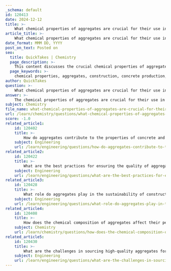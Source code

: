 ```yaml
---
_schema: default
id: 120413
date: 2024-12-12
title: >-
    What chemical properties of aggregates are crucial for their use in construction?
article_title: >-
    What chemical properties of aggregates are crucial for their use in construction?
date_format: MMM DD, YYYY
post_on_text: Posted on
seo:
  title: QuickTakes | Chemistry
  page_description: >-
    This content discusses the crucial chemical properties of aggregates that affect their use in construction, especially in concrete production, including mineral composition, deleterious substances, reactivity, water absorption, and density.
  page_keywords: >-
    chemical properties, aggregates, construction, concrete production, mineralogical composition, deleterious substances, alkali-aggregate reactivity, water absorption, specific gravity, bulk density
author: QuickTakes
question: >-
    What chemical properties of aggregates are crucial for their use in construction?
answer: >-
    The chemical properties of aggregates are crucial for their use in construction, particularly in concrete production. Here are some key aspects to consider:\n\n1. **Mineralogical Composition**: The mineral composition of aggregates significantly influences the performance of concrete. Aggregates are typically composed of materials such as sand, gravel, crushed stone, and other minerals. The specific minerals present can affect the strength, durability, and overall integrity of the concrete mix.\n\n2. **Deleterious Substances**: The presence of harmful materials in aggregates can adversely affect the properties of concrete. Deleterious substances include organic impurities, clay, silt, crushed dust, salts, and unsound particles. These materials can lead to issues such as increased water demand, impaired bond strength between cement and aggregate, reduced durability, and even concrete popouts. It is essential to minimize or eliminate these substances to ensure the longevity and performance of concrete structures.\n\n3. **Alkali-Aggregate Reactivity**: Some aggregates can react chemically with alkalis present in cement, leading to expansion and cracking over time. This phenomenon, known as alkali-silica reaction (ASR), can significantly compromise the structural integrity of concrete. Therefore, understanding the potential for alkali-aggregate reactivity is critical in selecting appropriate aggregates for construction.\n\n4. **Water Absorption**: The water absorption capacity of aggregates affects the water-cement ratio in concrete mixes. High water absorption can lead to increased water demand, which may weaken the concrete if not properly accounted for. This property is essential for ensuring the right balance in the concrete mix design.\n\n5. **Specific Gravity and Bulk Density**: These physical properties are also important as they influence the weight and volume of aggregates used in concrete. The specific gravity of aggregates can affect the overall density and strength of the concrete, while bulk density impacts the mix design and material efficiency.\n\nIn summary, the chemical properties of aggregates, including their mineralogical composition, presence of deleterious substances, potential for alkali-aggregate reactivity, water absorption, and specific gravity, are all critical factors that influence their suitability for use in construction, particularly in concrete applications. Proper assessment and testing of these properties are essential to ensure the performance and durability of concrete structures.
subject: Chemistry
file_name: what-chemical-properties-of-aggregates-are-crucial-for-their-use-in-construction.md
url: /learn/chemistry/questions/what-chemical-properties-of-aggregates-are-crucial-for-their-use-in-construction
score: -1.0
related_article1:
    id: 120402
    title: >-
        How do aggregates contribute to the properties of concrete and mortar?
    subject: Engineering
    url: /learn/engineering/questions/how-do-aggregates-contribute-to-the-properties-of-concrete-and-mortar
related_article2:
    id: 120422
    title: >-
        What are the best practices for ensuring the quality of aggregates used in construction?
    subject: Engineering
    url: /learn/engineering/questions/what-are-the-best-practices-for-ensuring-the-quality-of-aggregates-used-in-construction
related_article3:
    id: 120428
    title: >-
        What role do aggregates play in the sustainability of construction materials?
    subject: Engineering
    url: /learn/engineering/questions/what-role-do-aggregates-play-in-the-sustainability-of-construction-materials
related_article4:
    id: 120408
    title: >-
        How does the chemical composition of aggregates affect their performance in construction?
    subject: Chemistry
    url: /learn/chemistry/questions/how-does-the-chemical-composition-of-aggregates-affect-their-performance-in-construction
related_article5:
    id: 120430
    title: >-
        What are the challenges in sourcing high-quality aggregates for construction?
    subject: Engineering
    url: /learn/engineering/questions/what-are-the-challenges-in-sourcing-highquality-aggregates-for-construction
---
```


&nbsp;
